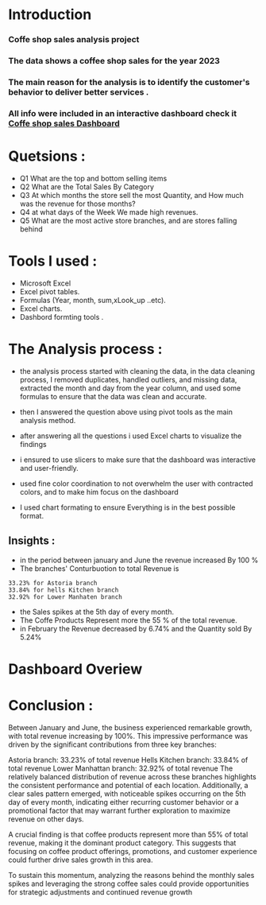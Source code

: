 # Introduction 
### Coffe shop sales analysis  project 
### The data shows a coffee shop sales for the year 2023
### The main reason for the analysis is to identify the customer's behavior to deliver better services .
### All info were included in an interactive dashboard check it [Coffe shop sales  Dashboard](/Cofee%20Sales%20Dashboard.xlsx)

#

# Quetsions : 
- Q1 What are the top and bottom selling items 
- Q2 What are the  Total Sales By Category
- Q3 At which months the store sell the most Quantity, and How much was the revenue for those months?
- Q4 at what days of the Week We made high revenues.
- Q5 What are the most active store branches, and  are stores falling behind   
#
#  Tools I used :
- Microsoft Excel 
- Excel pivot tables.
- Formulas (Year, month, sum,xLook_up  ..etc).
- Excel  charts.
- Dashbord  formting tools .

#

# The Analysis  process :
- the analysis process started with cleaning the data,
 in the data cleaning process, I removed duplicates, handled outliers, and missing data, extracted the month and day from the year column, and used some formulas to ensure that the data was clean and accurate.

 - then  I answered the question above using pivot tools as the main analysis method.

 - after answering all the questions i used Excel charts to visualize the findings 

 - i ensured to use  slicers to make sure that the dashboard was interactive and user-friendly.

 - used fine color coordination to not overwhelm the user with contracted colors, and to  make him focus on the dashboard

 - I used chart formating to ensure Everything is in the best possible format.

 ## Insights :
 
 - in the period between january and  June the revenue increased By 100 %  
 - The  branches' Conturbuotion to total Revenue is 
 ``` 
 33.23% for Astoria branch
 33.84% for hells Kitchen branch
 32.92% for Lower Manhaten branch
```
 - the Sales spikes at the 5th day of every month.
 - The Coffe Products Represent more the 55 % of the total revenue. 
 - in February the Revenue decreased by 6.74%
and the Quantity sold By 5.24%

 # Dashboard Overiew 
 

#
# Conclusion :
Between January and June, the business experienced remarkable growth, with total revenue increasing by 100%. This impressive performance was driven by the significant contributions from three key branches:

Astoria branch: 33.23% of total revenue
Hells Kitchen branch: 33.84% of total revenue
Lower Manhattan branch: 32.92% of total revenue
The relatively balanced distribution of revenue across these branches highlights the consistent performance and potential of each location. Additionally, a clear sales pattern emerged, with noticeable spikes occurring on the 5th day of every month, indicating either recurring customer behavior or a promotional factor that may warrant further exploration to maximize revenue on other days.

A crucial finding is that coffee products represent more than 55% of total revenue, making it the dominant product category. This suggests that focusing on coffee product offerings, promotions, and customer experience could further drive sales growth in this area.

To sustain this momentum, analyzing the reasons behind the monthly sales spikes and leveraging the strong coffee sales could provide opportunities for strategic adjustments and continued revenue growth




